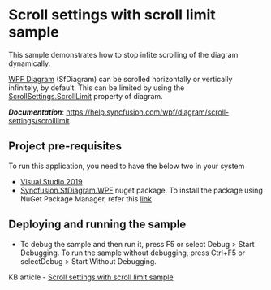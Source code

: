 # Scroll settings with scroll limit sample

This sample demonstrates how to stop infite scrolling of the diagram dynamically.

[WPF Diagram](https://www.syncfusion.com/wpf-controls/diagram) (SfDiagram) can be scrolled horizontally or vertically infinitely, by default. This can be limited by using the [ScrollSettings.ScrollLimit](https://help.syncfusion.com/cr/wpf/Syncfusion.SfDiagram.WPF~Syncfusion.UI.Xaml.Diagram.ScrollLimit.html) property of diagram.

__*Documentation*__: https://help.syncfusion.com/wpf/diagram/scroll-settings/scrolllimit

## Project pre-requisites
To run this application, you need to have the below two in your system

* [Visual Studio 2019](https://www.visualstudio.com/wpf-vs)
* [Syncfusion.SfDiagram.WPF](https://www.nuget.org/packages/Syncfusion.SfDiagram.WPF/) nuget package. To install the package using NuGet Package Manager, refer this [link](https://docs.microsoft.com/en-us/nuget/quickstart/install-and-use-a-package-in-visual-studio#nuget-package-manager).

## Deploying and running the sample
* To debug the sample and then run it, press F5 or select Debug > Start Debugging. To run the sample without debugging, press Ctrl+F5 or selectDebug > Start Without Debugging.

KB article - [Scroll settings with scroll limit sample](https://www.syncfusion.com/kb/11477/how-to-stop-infinite-scrolling-in-wpf-diagram-sfdiagram)
